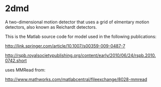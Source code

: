 2dmd
====
A two-dimensional motion detector that uses a grid of elmentary motion detectors, also known as Reichardt detectors.

This is the Matlab source code for model used in the following publications:

http://link.springer.com/article/10.1007/s00359-009-0487-7

http://rspb.royalsocietypublishing.org/content/early/2010/06/24/rspb.2010.0742.short

uses MMRead from:

http://www.mathworks.com/matlabcentral/fileexchange/8028-mmread
